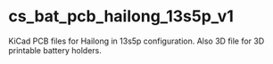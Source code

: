 # cs_bat_pcb_hailong_13s5p_v1
KiCad PCB files for Hailong in 13s5p configuration. Also 3D file for 3D printable battery holders.
